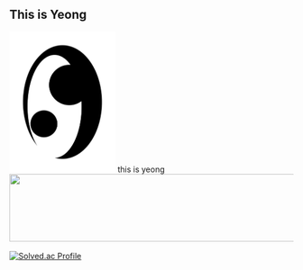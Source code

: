 ## This is Yeong

<picture>
  <source srcset="yeong_icon_white.png" media="(prefers-color-scheme: dark)">
  <source srcset="yeong_icon_black.png" media="(prefers-color-scheme: light)">
  <img width="188" height="250" src="yeong_icon_black.png" alt="로고">
</picture> this is yeong


<a href="https://www.gitanimals.org/en_US?utm_medium=image&utm_source=0package&utm_content=line">
  <img
    src="https://render.gitanimals.org/lines/0package?pet-id=738589752768121552"
    width="600"
    height="120"
  />
</a>
  
  [![Solved.ac Profile](http://mazassumnida.wtf/api/v2/generate_badge?boj=hongsieey02)](https://solved.ac/hongsieey02/)

<!--
  <img width="785" height="1043" alt="yeong_icon" src="https://github.com/user-attachments/assets/1a40a381-d0db-4d64-8f76-985d85619751" />
-->







<!--
**0package/0package** is a ✨ _special_ ✨ repository because its `README.md` (this file) appears on your GitHub profile.

Here are some ideas to get you started:

- 🔭 I’m currently working on ...
- 🌱 I’m currently learning ...
- 👯 I’m looking to collaborate on ...
- 🤔 I’m looking for help with ...
- 💬 Ask me about ...
- 📫 How to reach me: ...
- 😄 Pronouns: ...
- ⚡ Fun fact: ...
-->
